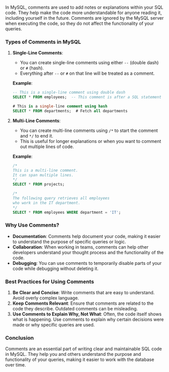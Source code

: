 In MySQL, comments are used to add notes or explanations within your SQL code. They help make the code more understandable for anyone reading it, including yourself in the future. Comments are ignored by the MySQL server when executing the code, so they do not affect the functionality of your queries.

### Types of Comments in MySQL

1. **Single-Line Comments**:
   - You can create single-line comments using either `--` (double dash) or `#` (hash).
   - Everything after `--` or `#` on that line will be treated as a comment.

   **Example**:
   ```sql
   -- This is a single-line comment using double dash
   SELECT * FROM employees;  -- This comment is after a SQL statement

   # This is a single-line comment using hash
   SELECT * FROM departments;  # Fetch all departments
   ```

2. **Multi-Line Comments**:
   - You can create multi-line comments using `/*` to start the comment and `*/` to end it.
   - This is useful for longer explanations or when you want to comment out multiple lines of code.

   **Example**:
   ```sql
   /*
   This is a multi-line comment.
   It can span multiple lines.
   */
   SELECT * FROM projects;

   /* 
   The following query retrieves all employees 
   who work in the IT department.
   */
   SELECT * FROM employees WHERE department = 'IT';
   ```

### Why Use Comments?

- **Documentation**: Comments help document your code, making it easier to understand the purpose of specific queries or logic.
- **Collaboration**: When working in teams, comments can help other developers understand your thought process and the functionality of the code.
- **Debugging**: You can use comments to temporarily disable parts of your code while debugging without deleting it.

### Best Practices for Using Comments

1. **Be Clear and Concise**: Write comments that are easy to understand. Avoid overly complex language.
2. **Keep Comments Relevant**: Ensure that comments are related to the code they describe. Outdated comments can be misleading.
3. **Use Comments to Explain Why, Not What**: Often, the code itself shows what is happening. Use comments to explain why certain decisions were made or why specific queries are used.

### Conclusion

Comments are an essential part of writing clear and maintainable SQL code in MySQL. They help you and others understand the purpose and functionality of your queries, making it easier to work with the database over time.